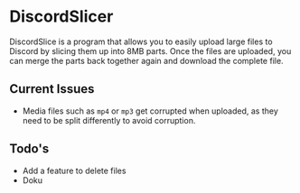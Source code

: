 # DiscordSlicer
DiscordSlice is a program that allows you to easily upload large files to Discord by slicing them up into 8MB parts. Once the files are uploaded, you can merge the parts back together again and download the complete file.

## Current Issues

- Media files such as `mp4` or `mp3` get corrupted when uploaded, as they need to be split differently to avoid corruption.

## Todo's

- Add a feature to delete files
- Doku